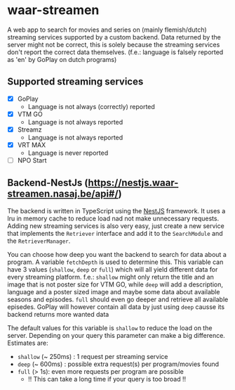 # waar-streamen

A web app to search for movies and series on (mainly flemish/dutch) streaming services supported by a custom backend.
Data returned by the server might not be correct, this is solely because the streaming services don't report the correct data themselves. (f.e.: language is falsely reported as 'en' by GoPlay on dutch programs)

## Supported streaming services

- [x] GoPlay
  - Language is not always (correctly) reported
- [x] VTM GO
  - Language is not always reported
- [x] Streamz
  - Language is not always reported
- [x] VRT MAX
  - Language is never reported
- [ ] NPO Start

## Backend-NestJs (https://nestjs.waar-streamen.nasaj.be/api#/)

The backend is written in TypeScript using the [NestJS](https://nestjs.com/) framework. It uses a lru in memory cache to reduce load nad not make unnecessary requests.
Adding new streaming services is also very easy, just create a new service that implements the `Retriever` interface and add it to the `SearchModule` and the `RetrieverManager`.

You can choose how deep you want the backend to search for data about a program. A variable `fetchDepth` is used to determine this. This variable can have 3 values (`shallow`, `deep` or `full`) which will all yield different data for every streaming platform.
f.e.: `shallow` might only return the title and an image that is not poster size for VTM GO, while `deep` will add a description, language and a poster sized image and maybe some data about available seasons and episodes. `full` should even go deeper and retrieve all available episedes. GoPlay will however contain all data by just using `deep` causse its backend returns more wanted data

The default values for this variable is `shallow` to reduce the load on the server.
Depending on your query this parameter can make a big difference.
Estimates are:
 - `shallow` (~ 250ms) : 1 request per streaming service
 - `deep` (~ 600ms) : possible extra request(s) per program/movies found
 - `full` (> 1s): even more requests per program are possible
   - !! This can take a long time if your query is too broad !!
